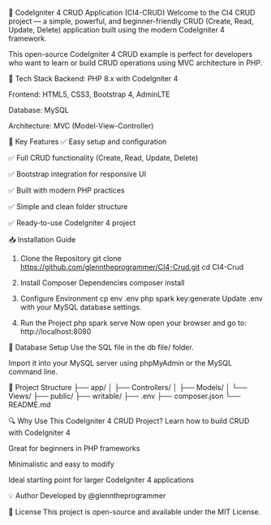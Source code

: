 🚀 CodeIgniter 4 CRUD Application (CI4-CRUD)
Welcome to the CI4 CRUD project — a simple, powerful, and beginner-friendly CRUD (Create, Read, Update, Delete) application built using the modern CodeIgniter 4 framework.

This open-source CodeIgniter 4 CRUD example is perfect for developers who want to learn or build CRUD operations using MVC architecture in PHP.

🧰 Tech Stack
Backend: PHP 8.x with CodeIgniter 4

Frontend: HTML5, CSS3, Bootstrap 4, AdminLTE

Database: MySQL

Architecture: MVC (Model-View-Controller)

🎯 Key Features
✅ Easy setup and configuration

✅ Full CRUD functionality (Create, Read, Update, Delete)

✅ Bootstrap integration for responsive UI

✅ Built with modern PHP practices

✅ Simple and clean folder structure

✅ Ready-to-use CodeIgniter 4 project

📥 Installation Guide
1. Clone the Repository
git clone https://github.com/glenntheprogrammer/CI4-Crud.git
cd CI4-Crud

3. Install Composer Dependencies
composer install

4. Configure Environment
cp env .env
php spark key:generate
Update .env with your MySQL database settings.

5. Run the Project
php spark serve
Now open your browser and go to:
http://localhost:8080

💾 Database Setup
Use the SQL file in the db file/ folder.

Import it into your MySQL server using phpMyAdmin or the MySQL command line.

📂 Project Structure
├── app/
│   ├── Controllers/
│   ├── Models/
│   └── Views/
├── public/
├── writable/
├── .env
├── composer.json
└── README.md

🔍 Why Use This CodeIgniter 4 CRUD Project?
Learn how to build CRUD with CodeIgniter 4

Great for beginners in PHP frameworks

Minimalistic and easy to modify

Ideal starting point for larger CodeIgniter 4 applications

💡 Author
Developed by @glenntheprogrammer

📜 License
This project is open-source and available under the MIT License.
